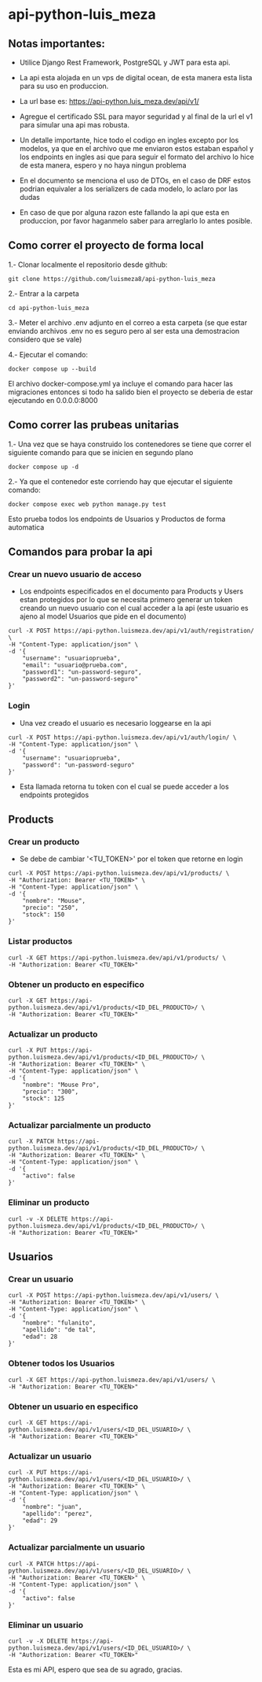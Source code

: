# api-python-luis_meza

## Notas importantes:

- Utilice Django Rest Framework, PostgreSQL y JWT para esta api.

- La api esta alojada en un vps de digital ocean, de esta manera esta lista para su uso en produccion.

- La url base es: https://api-python.luis_meza.dev/api/v1/

- Agregue el certificado SSL para mayor seguridad y al final de la url el v1 para simular una api mas robusta.

- Un detalle importante, hice todo el codigo en ingles excepto por los modelos, ya que en el archivo que me enviaron estos estaban español y los endpoints en ingles asi que para seguir el formato del archivo lo hice de esta manera, espero y no haya ningun problema

- En el documento se menciona el uso de DTOs, en el caso de DRF estos podrian equivaler a los serializers de cada modelo, lo aclaro por las dudas

- En caso de que por alguna razon este fallando la api que esta en produccion, por favor haganmelo saber para arreglarlo lo antes posible.

## Como correr el proyecto de forma local

1.- Clonar localmente el repositorio desde github:

```
git clone https://github.com/luismeza8/api-python-luis_meza
```

2.- Entrar a la carpeta

```
cd api-python-luis_meza
```

3.- Meter el archivo .env adjunto en el correo a esta carpeta (se que estar enviando archivos .env no es seguro pero al ser esta una demostracion considero que se vale)

4.- Ejecutar el comando:

```
docker compose up --build
```

El archivo docker-compose.yml ya incluye el comando para hacer las migraciones entonces si todo ha salido bien el proyecto se deberia de estar ejecutando en 0.0.0.0:8000

## Como correr las prubeas unitarias

1.- Una vez que se haya construido los contenedores se tiene que correr el siguiente comando para que se inicien en segundo plano

```
docker compose up -d
```

2.- Ya que el contenedor este corriendo hay que ejecutar el siguiente comando:

```
docker compose exec web python manage.py test
```

Esto prueba todos los endpoints de Usuarios y Productos de forma automatica

## Comandos para probar la api

### Crear un nuevo usuario de acceso

- Los endpoints especificados en el documento para Products y Users estan protegidos por lo que se necesita primero generar un token creando un nuevo usuario con el cual acceder a la api (este usuario es ajeno al model Usuarios que pide en el documento)

```
curl -X POST https://api-python.luismeza.dev/api/v1/auth/registration/ \
-H "Content-Type: application/json" \
-d '{
    "username": "usuarioprueba",
    "email": "usuario@prueba.com",
    "password1": "un-password-seguro",
    "password2": "un-password-seguro"
}'
```

### Login

- Una vez creado el usuario es necesario loggearse en la api

```
curl -X POST https://api-python.luismeza.dev/api/v1/auth/login/ \
-H "Content-Type: application/json" \
-d '{
    "username": "usuarioprueba",
    "password": "un-password-seguro"
}'
```

- Esta llamada retorna tu token con el cual se puede acceder a los endpoints protegidos

## Products

### Crear un producto

- Se debe de cambiar '<TU_TOKEN>' por el token que retorne en login

```
curl -X POST https://api-python.luismeza.dev/api/v1/products/ \
-H "Authorization: Bearer <TU_TOKEN>" \
-H "Content-Type: application/json" \
-d '{
    "nombre": "Mouse",
    "precio": "250",
    "stock": 150
}'
```

### Listar productos

```
curl -X GET https://api-python.luismeza.dev/api/v1/products/ \
-H "Authorization: Bearer <TU_TOKEN>"
```

### Obtener un producto en especifico

```
curl -X GET https://api-python.luismeza.dev/api/v1/products/<ID_DEL_PRODUCTO>/ \
-H "Authorization: Bearer <TU_TOKEN>"
```

### Actualizar un producto

```
curl -X PUT https://api-python.luismeza.dev/api/v1/products/<ID_DEL_PRODUCTO>/ \
-H "Authorization: Bearer <TU_TOKEN>" \
-H "Content-Type: application/json" \
-d '{
    "nombre": "Mouse Pro",
    "precio": "300",
    "stock": 125
}'
```

### Actualizar parcialmente un producto

```
curl -X PATCH https://api-python.luismeza.dev/api/v1/products/<ID_DEL_PRODUCTO>/ \
-H "Authorization: Bearer <TU_TOKEN>" \
-H "Content-Type: application/json" \
-d '{
    "activo": false
}'
```

### Eliminar un producto

```
curl -v -X DELETE https://api-python.luismeza.dev/api/v1/products/<ID_DEL_PRODUCTO>/ \
-H "Authorization: Bearer <TU_TOKEN>"
```

## Usuarios

### Crear un usuario

```
curl -X POST https://api-python.luismeza.dev/api/v1/users/ \
-H "Authorization: Bearer <TU_TOKEN>" \
-H "Content-Type: application/json" \
-d '{
    "nombre": "fulanito",
    "apellido": "de tal",
    "edad": 28
}'
```

### Obtener todos los Usuarios

```
curl -X GET https://api-python.luismeza.dev/api/v1/users/ \
-H "Authorization: Bearer <TU_TOKEN>"
```

### Obtener un usuario en especifico

```
curl -X GET https://api-python.luismeza.dev/api/v1/users/<ID_DEL_USUARIO>/ \
-H "Authorization: Bearer <TU_TOKEN>"
```

### Actualizar un usuario

```
curl -X PUT https://api-python.luismeza.dev/api/v1/users/<ID_DEL_USUARIO>/ \
-H "Authorization: Bearer <TU_TOKEN>" \
-H "Content-Type: application/json" \
-d '{
    "nombre": "juan",
    "apellido": "perez",
    "edad": 29
}'
```

### Actualizar parcialmente un usuario

```
curl -X PATCH https://api-python.luismeza.dev/api/v1/users/<ID_DEL_USUARIO>/ \
-H "Authorization: Bearer <TU_TOKEN>" \
-H "Content-Type: application/json" \
-d '{
    "activo": false
}'
```

### Eliminar un usuario

```
curl -v -X DELETE https://api-python.luismeza.dev/api/v1/users/<ID_DEL_USUARIO>/ \
-H "Authorization: Bearer <TU_TOKEN>"
```

Esta es mi API, espero que sea de su agrado, gracias.

